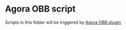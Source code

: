 # Agora OBB script
Scripts in this folder will be triggered by [Agora OBB plugin](https://github.com/wp-wcm/obb/tree/main)
